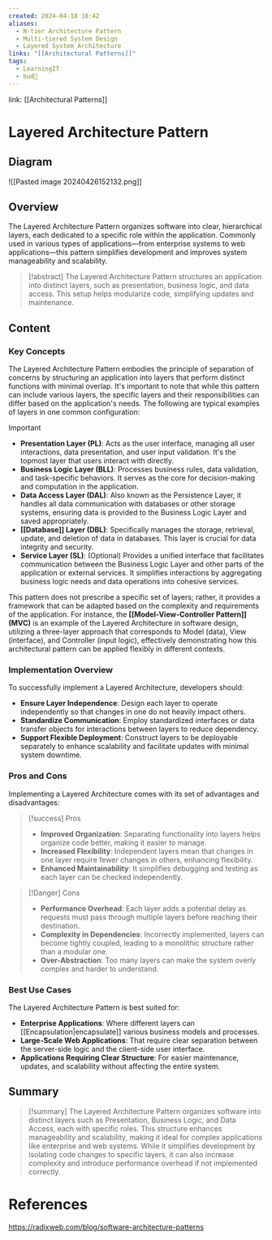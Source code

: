 ```yaml
---
created: 2024-04-18 18:42
aliases:
  - N-tier Architecture Pattern
  - Multi-tiered System Design
  - Layered System Architecture
links: "[[Architectural Patterns]]"
tags:
  - LearningIT
  - bud🌿
---
```

link: [[Architectural Patterns]]

# Layered Architecture Pattern 

## Diagram

![[Pasted image 20240426152132.png]]

## Overview

The Layered Architecture Pattern organizes software into clear, hierarchical layers, each dedicated to a specific role within the application. Commonly used in various types of applications—from enterprise systems to web applications—this pattern simplifies development and improves system manageability and scalability.

> [!abstract] 
> The Layered Architecture Pattern structures an application into distinct layers, such as presentation, business logic, and data access. This setup helps modularize code, simplifying updates and maintenance.

## Content

### Key Concepts
The Layered Architecture Pattern embodies the principle of separation of concerns by structuring an application into layers that perform distinct functions with minimal overlap. It's important to note that while this pattern can include various layers, the specific layers and their responsibilities can differ based on the application's needs. The following are typical examples of layers in one common configuration:

>[!important]
>- **Presentation Layer (PL)**: Acts as the user interface, managing all user interactions, data presentation, and user input validation. It's the topmost layer that users interact with directly.
>- **Business Logic Layer (BLL)**: Processes business rules, data validation, and task-specific behaviors. It serves as the core for decision-making and computation in the application.
>- **Data Access Layer (DAL)**: Also known as the Persistence Layer, it handles all data communication with databases or other storage systems, ensuring data is provided to the Business Logic Layer and saved appropriately.
>- **[[Database]] Layer (DBL)**: Specifically manages the storage, retrieval, update, and deletion of data in databases. This layer is crucial for data integrity and security.
>- **Service Layer (SL)**: (Optional) Provides a unified interface that facilitates communication between the Business Logic Layer and other parts of the application or external services. It simplifies interactions by aggregating business logic needs and data operations into cohesive services.

This pattern does not prescribe a specific set of layers; rather, it provides a framework that can be adapted based on the complexity and requirements of the application. For instance, the **[[Model-View-Controller Pattern]] (MVC)**  is an example of the Layered Architecture in software design, utilizing a three-layer approach that corresponds to Model (data), View (interface), and Controller (input logic), effectively demonstrating how this architectural pattern can be applied flexibly in different contexts.

### Implementation Overview

To successfully implement a Layered Architecture, developers should:

- **Ensure Layer Independence**: Design each layer to operate independently so that changes in one do not heavily impact others.
- **Standardize Communication**: Employ standardized interfaces or data transfer objects for interactions between layers to reduce dependency.
- **Support Flexible Deployment**: Construct layers to be deployable separately to enhance scalability and facilitate updates with minimal system downtime.

### Pros and Cons

Implementing a Layered Architecture comes with its set of advantages and disadvantages:

> [!success] Pros
> 
> - **Improved Organization**: Separating functionality into layers helps organize code better, making it easier to manage.
> - **Increased Flexibility**: Independent layers mean that changes in one layer require fewer changes in others, enhancing flexibility.
> - **Enhanced Maintainability**: It simplifies debugging and testing as each layer can be checked independently.

> [!Danger] Cons
> 
> - **Performance Overhead**: Each layer adds a potential delay as requests must pass through multiple layers before reaching their destination.
> - **Complexity in Dependencies**: Incorrectly implemented, layers can become tightly coupled, leading to a monolithic structure rather than a modular one.
> - **Over-Abstraction**: Too many layers can make the system overly complex and harder to understand.

### Best Use Cases

The Layered Architecture Pattern is best suited for:

- **Enterprise Applications**: Where different layers can [[Encapsulation|encapsulate]] various business models and processes.
- **Large-Scale Web Applications**: That require clear separation between the server-side logic and the client-side user interface.
- **Applications Requiring Clear Structure**: For easier maintenance, updates, and scalability without affecting the entire system.

## Summary

> [!summary] 
> The Layered Architecture Pattern organizes software into distinct layers such as Presentation, Business Logic, and Data Access, each with specific roles. This structure enhances manageability and scalability, making it ideal for complex applications like enterprise and web systems. While it simplifies development by isolating code changes to specific layers, it can also increase complexity and introduce performance overhead if not implemented correctly.

# References

https://radixweb.com/blog/software-architecture-patterns
